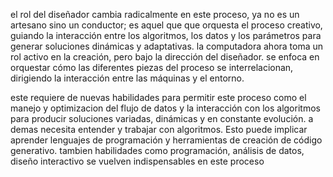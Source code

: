 el rol del diseñador cambia radicalmente en este proceso, ya no es un artesano sino un conductor; es aquel que que orquesta el proceso creativo, guiando la interacción entre los algoritmos,
los datos y los parámetros para generar soluciones dinámicas y adaptativas. la computadora ahora toma un rol activo en la creación, pero bajo la dirección del diseñador. 
se enfoca en orquestar cómo las diferentes piezas del proceso se interrelacionan, dirigiendo la interacción entre las máquinas y el entorno.

este requiere de nuevas habilidades para permitir este proceso como  el manejo y optimizacion del flujo de datos y la interacción con los algoritmos para producir soluciones variadas, dinámicas y en constante evolución.
 a demas necesita entender y trabajar con algoritmos. Esto puede implicar aprender lenguajes de programación y herramientas de creación de código generativo. tambien 
 habilidades como programación, análisis de datos, diseño interactivo se vuelven indispensables en este proceso
